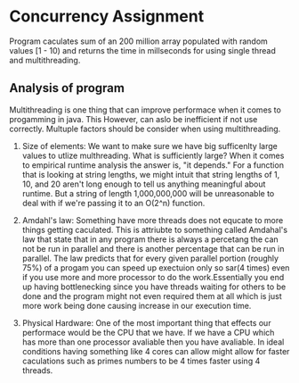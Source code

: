 # Concurrency Assignment

Program caculates sum of an 200 million array populated with random values [1 - 10)
and returns the time in millseconds for using single thread and multithreading.

## Analysis of program
Multithreading is one thing that can improve performace when it comes to progamming in java. This However, can aslo be inefficient if not use correctly. Multuple factors should be consider when using multithreading.

1. Size of elements: We want to make sure we have big sufficenlty large values to utlize multhreading. What is sufficiently large? When it comes to empirical runtime analysis the answer is, "it depends." For a function that is looking at string lengths, we might intuit that string lengths of 1, 10, and 20 aren't long enough to tell us anything meaningful about runtime. But a string of length 1,000,000,000 will be unreasonable to deal with if we're passing it to an O(2^n) function.

2. Amdahl's law: Something have more threads does not equcate to more things getting caculated. This is attriubte to something called Amdahal's
law that state that in any program there is always a percetang the can not be run in parallel and there is another percentage that can be run
in parallel. The law predicts that for every given parallel portion (roughly 75%) of a progam you can speed up exectuion only so sar(4 times) even if you use more and more processor to do the work.Essentially you end up having bottlenecking since you have threads waiting for others to be done and the program might not even required them at all which is just more work being done causing increase in our execution time.

3. Physical Hardware: One of the most important thing that effects our performace would be the CPU that we have. If we have a CPU which has more than one processor avaliable then you have avaliable. In ideal conditions having something like 4 cores can allow might allow for faster caculations such as primes numbers to be 4 times faster using 4 threads.


